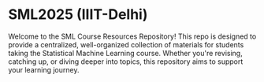# SML2025 (IIIT-Delhi)
Welcome to the SML Course Resources Repository! This repo is designed to provide a centralized, well-organized collection of materials for students taking the Statistical Machine Learning course. Whether you're revising, catching up, or diving deeper into topics, this repository aims to support your learning journey.

